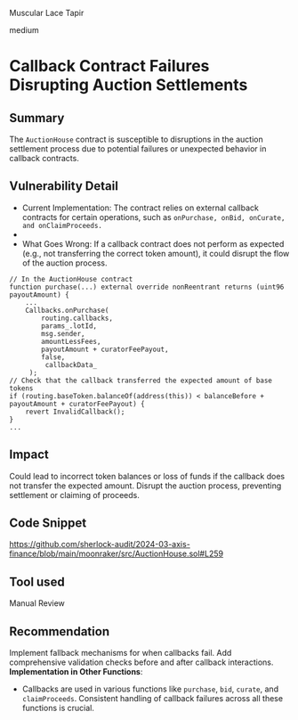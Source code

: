 Muscular Lace Tapir

medium

# Callback Contract Failures Disrupting Auction Settlements

## Summary
The `AuctionHouse` contract is susceptible to disruptions in the auction settlement process due to potential failures or unexpected behavior in callback contracts.

## Vulnerability Detail
- Current Implementation: The contract relies on external callback contracts for certain operations, such as `onPurchase, onBid, onCurate, and onClaimProceeds.`
- 
- What Goes Wrong: If a callback contract does not perform as expected (e.g., not transferring the correct token amount), it could disrupt the flow of the auction process.

```solidity
// In the AuctionHouse contract
function purchase(...) external override nonReentrant returns (uint96 payoutAmount) {
    ...
    Callbacks.onPurchase(
        routing.callbacks,
        params_.lotId,
        msg.sender,
        amountLessFees,
        payoutAmount + curatorFeePayout,
        false,
         callbackData_
     );
// Check that the callback transferred the expected amount of base tokens
if (routing.baseToken.balanceOf(address(this)) < balanceBefore + payoutAmount + curatorFeePayout) {
    revert InvalidCallback();
}
...

```



## Impact
Could lead to incorrect token balances or loss of funds if the callback does not transfer the expected amount.
Disrupt the auction process, preventing settlement or claiming of proceeds.

## Code Snippet
https://github.com/sherlock-audit/2024-03-axis-finance/blob/main/moonraker/src/AuctionHouse.sol#L259

## Tool used

Manual Review

## Recommendation
Implement fallback mechanisms for when callbacks fail.
Add comprehensive validation checks before and after callback interactions.
**Implementation in Other Functions**:
- Callbacks are used in various functions like `purchase`, `bid`, `curate`, and `claimProceeds`. Consistent handling of callback failures across all these functions is crucial.
